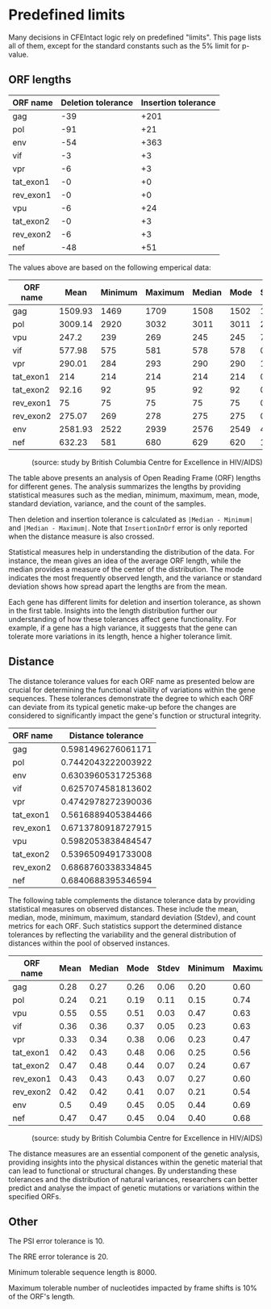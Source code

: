 
# Predefined limits

Many decisions in CFEIntact logic rely on predefined "limits".
This page lists all of them,
except for the standard constants such as the 5% limit for p-value.

## ORF lengths

| ORF name  | Deletion tolerance | Insertion tolerance |
|-----------|--------------------|---------------------|
| gag       | -39                | +201                |
| pol       | -91                | +21                 |
| env       | -54                | +363                |
| vif       | -3                 | +3                  |
| vpr       | -6                 | +3                  |
| tat_exon1 | -0                 | +0                  |
| rev_exon1 | -0                 | +0                  |
| vpu       | -6                 | +24                 |
| tat_exon2 | -0                 | +3                  |
| rev_exon2 | -6                 | +3                  |
| nef       | -48                | +51                 |

The values above are based on the following emperical data:

| ORF name  | Mean    | Minimum | Maximum | Median | Mode | Stdev | Count |
|-----------|---------|---------|---------|--------|------|-------|-------|
| gag       | 1509.93 | 1469    | 1709    | 1508   | 1502 | 18.79 | 1042  |
| pol       | 3009.14 | 2920    | 3032    | 3011   | 3011 | 22.94 | 1048  |
| vpu       | 247.2   | 239     | 269     | 245    | 245  | 7.38  | 1055  |
| vif       | 577.98  | 575     | 581     | 578    | 578  | 0.99  | 1046  |
| vpr       | 290.01  | 284     | 293     | 290    | 290  | 1.28  | 1060  |
| tat_exon1 | 214     | 214     | 214     | 214    | 214  | 0.0   | 1061  |
| tat_exon2 | 92.16   | 92      | 95      | 92     | 92   | 0.68  | 1057  |
| rev_exon1 | 75      | 75      | 75      | 75     | 75   | 0.0   | 1064  |
| rev_exon2 | 275.07  | 269     | 278     | 275    | 275  | 0.53  | 1053  |
| env       | 2581.93 | 2522    | 2939    | 2576   | 2549 | 45.63 | 1042  |
| nef       | 632.23  | 581     | 680     | 629    | 620  | 19.49 | 1050  |

  <div style='width: 100%; text-align: right;'><tiny>(source: study by British Columbia Centre for Excellence in HIV/AIDS)</tiny></div>


The table above presents an analysis of Open Reading Frame (ORF) lengths for different genes. The analysis summarizes the lengths by providing statistical measures such as the median, minimum, maximum, mean, mode, standard deviation, variance, and the count of the samples.

Then deletion and insertion tolerance is calculated as `|Median - Minimum|` and `|Median - Maximum|`.
Note that `InsertionInOrf` error is only reported when the distance measure is also crossed.

Statistical measures help in understanding the distribution of the data. For instance, the mean gives an idea of the average ORF length, while the median provides a measure of the center of the distribution. The mode indicates the most frequently observed length, and the variance or standard deviation shows how spread apart the lengths are from the mean.


Each gene has different limits for deletion and insertion tolerance, as shown in the first table. Insights into the length distribution further our understanding of how these tolerances affect gene functionality. For example, if a gene has a high variance, it suggests that the gene can tolerate more variations in its length, hence a higher tolerance limit.

## Distance

The distance tolerance values for each ORF name as presented below are
crucial for determining the functional viability of variations within
the gene sequences. These tolerances demonstrate the degree to which
each ORF can deviate from its typical genetic make-up before the
changes are considered to significantly impact the gene's function or
structural integrity.

| ORF name  | Distance tolerance |
|-----------|--------------------|
| gag       | 0.5981496276061171 |
| pol       | 0.7442043222003922 |
| env       | 0.6303960531725368 |
| vif       | 0.6257074581813602 |
| vpr       | 0.4742978272390036 |
| tat_exon1 | 0.5616889405384466 |
| rev_exon1 | 0.6713780918727915 |
| vpu       | 0.5982053838484547 |
| tat_exon2 | 0.5396509491733008 |
| rev_exon2 | 0.6868760338334845 |
| nef       | 0.6840688395346594 |

The following table complements the distance tolerance data by
providing statistical measures on observed distances. These include
the mean, median, mode, minimum, maximum, standard deviation (Stdev),
and count metrics for each ORF. Such statistics support the determined
distance tolerances by reflecting the variability and the general
distribution of distances within the pool of observed instances.

| ORF name  | Mean | Median | Mode | Stdev | Minimum | Maximum | Count |
|-----------|------|--------|------|-------|---------|---------|-------|
| gag       | 0.28 | 0.27   | 0.26 | 0.06  | 0.20    | 0.60    | 1046  |
| pol       | 0.24 | 0.21   | 0.19 | 0.11  | 0.15    | 0.74    | 1046  |
| vpu       | 0.55 | 0.55   | 0.51 | 0.03  | 0.47    | 0.63    | 1042  |
| vif       | 0.36 | 0.36   | 0.37 | 0.05  | 0.23    | 0.63    | 1051  |
| vpr       | 0.33 | 0.34   | 0.38 | 0.06  | 0.23    | 0.47    | 1051  |
| tat_exon1 | 0.42 | 0.43   | 0.48 | 0.06  | 0.25    | 0.56    | 1058  |
| tat_exon2 | 0.47 | 0.48   | 0.44 | 0.07  | 0.24    | 0.67    | 1048  |
| rev_exon1 | 0.43 | 0.43   | 0.43 | 0.07  | 0.27    | 0.60    | 1053  |
| rev_exon2 | 0.42 | 0.42   | 0.41 | 0.07  | 0.21    | 0.54    | 1054  |
| env       | 0.5  | 0.49   | 0.45 | 0.05  | 0.44    | 0.69    | 1043  |
| nef       | 0.47 | 0.47   | 0.45 | 0.04  | 0.40    | 0.68    | 1043  |

   <div style='width: 100%; text-align: right;'><tiny>(source: study by British Columbia Centre for Excellence in HIV/AIDS)</tiny></div>

The distance measures are an essential component of the genetic
analysis, providing insights into the physical distances within the
genetic material that can lead to functional or structural changes. By
understanding these tolerances and the distribution of natural
variances, researchers can better predict and analyse the impact of
genetic mutations or variations within the specified ORFs.

## Other

The PSI error tolerance is 10.

The RRE error tolerance is 20.

Minimum tolerable sequence length is 8000.

Maximum tolerable number of nucleotides impacted by frame shifts is 10% of the ORF's length.
